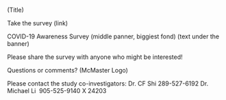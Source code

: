  (Title)

Take the survey (link)

COVID-19 Awareness Survey (middle panner, biggiest fond)
(text under the banner)


Please share the survey with anyone who might be interested!

Questions or comments?
(McMaster Logo)

Please contact the study co-investigators:
Dr. CF Shi
​289-527-6192
Dr. Michael Li
​ 905-525-9140 X 24203

